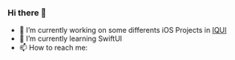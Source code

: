 ### Hi there 👋

- 🔭 I’m currently working on some differents iOS Projects in [IQUI](https://iquii.com)
- 🌱 I’m currently learning SwiftUI
- 📫 How to reach me: 

